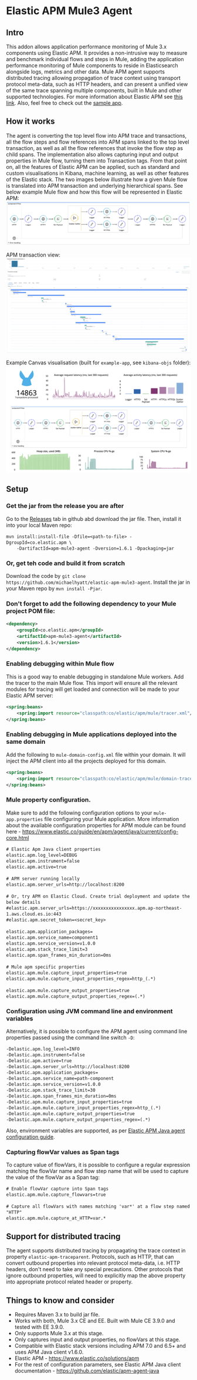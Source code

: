 # Elastic APM Mule3 Agent
## Intro
This addon allows application performance monitoring of Mule 3.x components using Elastic APM. It provides a non-intrusive way to measure and benchmark individual flows and steps in Mule, adding the application performance monitoring of Mule components to reside in Elasticsearch alongside logs, metrics and other data. Mule APM agent supports distributed tracing allowing propagation of trace context using transport protocol meta-data, such as HTTP headers, and can present a unified view of the same trace spanning multiple components, built in Mule and other supported technologies. For more information about Elastic APM see [this link](https://www.elastic.co/solutions/apm). Also, feel free to check out the [sample app](example-app).

## How it works
The agent is converting the top level flow into APM trace and transactions, all the flow steps and flow references into APM spans linked to the top level transaction, as well as all the flow references that invoke the flow step as child spans. The implementation also allows capturing input and output properties in Mule flow, turning them into Transaction tags. From that point on, all the features of Elastic APM can be applied, such as standard and custom visualisations in Kibana, machine learning, as well as other features of the Elastic stack. The two images below illustrate how a given Mule flow is translated into APM transaction and underlying hierarchical spans. See below example Mule flow and how this flow will be represented in Elastic APM:
![Mule flow](./apm-mule3-agent.png)

APM transaction view:
![APM Transaction and Spans](./apm.png)

Example Canvas visualisation (built for `example-app`, see `kibana-objs` folder):
![Canvas1](./canvas1.png)

## Setup
### Get the jar from the release you are after
Go to the [Releases](https://github.com/michaelhyatt/elastic-apm-mule3-agent/releases) tab in github abd download the jar file. Then, install it into your local Maven repo:
```
mvn install:install-file -Dfile=<path-to-file> -DgroupId=co.elastic.apm \
    -DartifactId=apm-mule3-agent -Dversion=1.6.1 -Dpackaging=jar
```

### Or, get teh code and build it from scratch
Download the code by `git clone https://github.com/michaelhyatt/elastic-apm-mule3-agent`. Install the jar in your Maven repo by `mvn install -Pjar`. 

### Don't forget to add the following dependency to your Mule project POM file:
```xml
<dependency>
    <groupId>co.elastic.apm</groupId>
    <artifactId>apm-mule3-agent</artifactId>
    <version>1.6.1</version>
</dependency>
```

### Enabling debugging within Mule flow
This is a good way to enable debugging in standalone Mule workers. Add the tracer to the main Mule flow. This import will ensure all the relevant modules for tracing will get loaded and connection will be made to your Elastic APM server:
```xml
<spring:beans>
    <spring:import resource="classpath:co/elastic/apm/mule/tracer.xml"/>
</spring:beans>
```

### Enabling debugging in Mule applications deployed into the same domain
Add the following to `mule-domain-config.xml` file within your domain. It will inject the APM client into all the projects deployed for this domain.
```xml
<spring:beans>
    <spring:import resource="classpath:co/elastic/apm/mule/domain-tracer.xml" />
</spring:beans>
```

### Mule property configuration.
Make sure to add the following configuration options to your `mule-app.properties` file configuring your Mule application. More information about the available configuration properties for APM module can be found here - https://www.elastic.co/guide/en/apm/agent/java/current/config-core.html
```properties
# Elastic Apm Java client properties
elastic.apm.log_level=DEBUG
elastic.apm.instrument=false
elastic.apm.active=true

# APM server running locally
elastic.apm.server_urls=http://localhost:8200

# Or, try APM on Elastic Cloud. Create trial deployment and update the below details
#elastic.apm.server_urls=https://xxxxxxxxxxxxxxxx.apm.ap-northeast-1.aws.cloud.es.io:443
#elastic.apm.secret_token=<secret_key>

elastic.apm.application_packages=
elastic.apm.service_name=component1
elastic.apm.service_version=v1.0.0
elastic.apm.stack_trace_limit=3
elastic.apm.span_frames_min_duration=0ms

# Mule apm specific properties
elastic.apm.mule.capture_input_properties=true
elastic.apm.mule.capture_input_properties_regex=http_(.*)

elastic.apm.mule.capture_output_properties=true
elastic.apm.mule.capture_output_properties_regex=(.*)
```

### Configuration using JVM command line and environment variables
Alternatively, it is possible to configure the APM agent using command line properties passed using the command line switch `-D`:
```properties
-Delastic.apm.log_level=INFO
-Delastic.apm.instrument=false
-Delastic.apm.active=true
-Delastic.apm.server_urls=http://localhost:8200
-Delastic.apm.application_packages=
-Delastic.apm.service_name=path-component
-Delastic.apm.service_version=v1.0.0
-Delastic.apm.stack_trace_limit=30
-Delastic.apm.span_frames_min_duration=0ms
-Delastic.apm.mule.capture_input_properties=true
-Delastic.apm.mule.capture_input_properties_regex=http_(.*)
-Delastic.apm.mule.capture_output_properties=true
-Delastic.apm.mule.capture_output_properties_regex=(.*)
```
Also, environment variables are supported, as per [Elastic APM Java agent configuration guide](https://www.elastic.co/guide/en/apm/agent/java/current/config-core.html).

### Capturing flowVar values as Span tags
To capture value of flowVars, it is possible to configure a regular expression matching the flowVar name and flow step name that will be used to capture the value of the flowVar as a Span tag:
```properties
# Enable flowVar capture into Span tags
elastic.apm.mule.capture_flowvars=true

# Capture all flowVars with names matching 'var*' at a flow step named "HTTP"
elastic.apm.mule.capture_at_HTTP=var.*
```

## Support for distributed tracing
The agent supports distributed tracing by propagating the trace context in property `elastic-apm-traceparent`. Protocols, such as HTTP, that can convert outbound properties into relevant protocol meta-data, i.e. HTTP headers, don't need to take any special precautions. Other protocols that ignore outbound properties, will need to explicitly map the above property into appropriate protocol related header or property.

## Things to know and consider
* Requires Maven 3.x to build jar file.
* Works with both, Mule 3.x CE and EE. Built with Mule CE 3.9.0 and tested with EE 3.9.0.
* Only supports Mule 3.x at this stage.
* Only captures input and output properties, no flowVars at this stage.
* Compatible with Elastic stack versions including APM 7.0 and 6.5+ and uses APM Java client v1.6.0.
* Elastic APM - https://www.elastic.co/solutions/apm
* For the rest of configuration parameters, see Elastic APM Java client documentation - https://github.com/elastic/apm-agent-java
